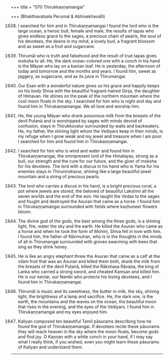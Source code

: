 +++
title = "070 Thirukkaṇṇamangai"

+++
    (Bhakthavatsala Perumal & Abhisekhavalli)

1638. I searched for him and in Thirukaṇṇamangai
      I found the lord who is the large ocean, a heroic bull,
      female and male, the results of tapas
      who gives endless grace to the sages,
      a precious chain of pearls, the soul of his devotees,
      the desire in my mind,
      a lovely bud, a fragrant blossom
      and as sweet as a fruit and sugarcane.

1639. Thirumāl who is truth and falsehood
      and the result of true tapas gives moksha to all.
      He, the dark ocean-colored one with a conch in his hand
      is the Māyan who lay on a banian leaf.
      He is yesterday, the afternoon of today and tomorrow
      and the months and years.
      I found him, sweet as jaggery, as sugarcane, and as its juice
      in Thirumangai.

1640. Our Esan with a wonderful nature gives us his grace
      and happily keeps on his body Shiva
      with the beautiful fragrant-haired Girija, the daughter of Himavan.
      He shines on the peak of the northern mountain
      where the cool moon floats in the sky.
      I searched for him who is night and day
      and found him in Thirukaṇṇamangai.
      We all love and worship him.

1641. He, the young Māyan
      who drank poisonous milk from the breasts of the devil Putanā
      and is worshipped by sages with minds devoid of confusion,
      stays in Thirukkovalur surrounded by walls and backwaters.
      He, my father, the shining light
      whom the Vediyars keep in their minds,
      is my refuge when I grow weak
      and my jewel and treasure when I am poor.
      I searched for him and found him in Thirukaṇṇamangai.

1642. I searched for him who is wind and water
      and found him in Thirukaṇṇamangai,
      the omnipresent lord of the Himalayas,
      strong as a bull, our strength and the cure for our future,
      and the giver of moksha for his devotees.
      The lord with a discus in his hand
      who is Yama for his enemies stays in Thirunindravur,
      shining like a large beautiful jewel mountain
      and a string of precious pearls.

1643. The lord who carries a discus in his hand,
      is a bright precious coral, a pot where jewels are stored,
      the beloved of beautiful Lakshmi
      all the seven worlds and the end of the eon.
      He taught the Vedas to the sages
      and fought and destroyed the Asuran that came as a horse.
      I found him in Thirukaṇṇamangai
      surrounded with fields where kazhuneer flowers bloom.

1644. The divine god of the gods,
      the best among the three gods,
      is a shining light, fire, water the sky and the earth.
      He killed the Asuran who came as a horse
      and when he took the form of Mohini,
      Shiva fell in love with him.
      I found him, the father of Nānmuhan,
      who is in the thoughts in the minds of all
      in Thirumangai surrounded with groves swarming with bees
      that sing as they drink honey.

1645. He is like an angry elephant
      threw the Asuran that came as a calf
      at the vilam fruit that was an Asuran
      and killed them both,
      drank the milk from the breasts of the devil Putanā,
      killed the Rākshasa Rāvaṇa, the king of Lanka
      who carried a strong sword,
      and cheated Kamsan and killed him.
      He is our nectar, our Nambi
      who protects his loving devotees,
      and I found him in Thirukaṇṇamangai.

1646. Thirumāl is music and its sweetness,
      the butter in milk, the sky, shining light,
      the brightness of a lamp and sacrifice.
      He, the dark one, is the earth, the mountains
      and the waves on the ocean,
      the beautiful moon that rises in the evening,
      and the eyes of the Vediyars.
      I found him in Thirukaṇṇamangai
      and my eyes enjoyed him.

1647. Kaliyan composed ten beautiful Tamil pāsurams
      describing how he found the god of Thirukaṇṇamangai.
      If devotees recite these pāsurams
      they will reach heaven in the sky where the moon floats,
      become gods and find joy.
      O Kaṇṇan with a white conch in your hand,
      if I may say what I really think,
      if you wished, even you might learn
      these pāsurams of Kaliyan and understand them.
-------------
